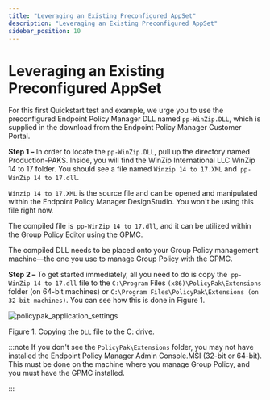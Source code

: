 ```yaml
---
title: "Leveraging an Existing Preconfigured AppSet"
description: "Leveraging an Existing Preconfigured AppSet"
sidebar_position: 10
---
```


# Leveraging an Existing Preconfigured AppSet

For this first Quickstart test and example, we urge you to use the preconfigured Endpoint Policy
Manager DLL named `pp-WinZip.DLL`, which is supplied in the download from the Endpoint Policy
Manager Customer Portal.

**Step 1 –** In order to locate the `pp-WinZip.DLL`, pull up the directory named Production-PAKS.
Inside, you will find the WinZip International LLC WinZip 14 to 17 folder. You should see a file
named `Winzip 14 to 17.XML` and` pp-WinZip 14 to 17.dll`.

`Winzip 14 to 17.XML` is the source file and can be opened and manipulated within the Endpoint
Policy Manager DesignStudio. You won't be using this file right now.

The compiled file is` pp-WinZip 14 to 17.dll`, and it can be utilized within the Group Policy Editor
using the GPMC.

The compiled DLL needs to be placed onto your Group Policy management machine—the one you use to
manage Group Policy with the GPMC.

**Step 2 –** To get started immediately, all you need to do is copy the` pp-WinZip 14 to 17.dll`
file to the `C:\Program` Files `(x86)\PolicyPak\Extensions` folder (on 64-bit machines) or
`C:\Program Files\PolicyPak\Extensions (on 32-bit machines)`. You can see how this is done in
Figure 1.

![policypak_application_settings](/images/endpointpolicymanager/applicationsettings/preconfigured/quickstart/endpointpolicymanager_application_settings.webp)

Figure 1. Copying the `DLL` file to the C: drive.

:::note
If you don't see the `PolicyPak\Extensions` folder, you may not have installed the
Endpoint Policy Manager Admin Console.MSI (32-bit or 64-bit). This must be done on the machine where
you manage Group Policy, and you must have the GPMC installed.

:::
